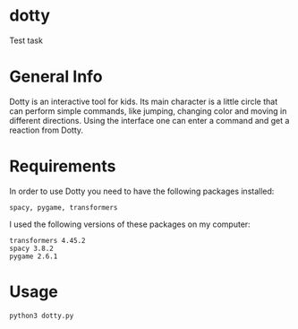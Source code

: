 # dotty
Test task

# General Info
Dotty is an interactive tool for kids. Its main character is a little circle that can perform simple commands, like jumping, changing color and moving in different directions. Using the interface one can enter a command and get a reaction from Dotty.

# Requirements

In order to use Dotty you need to have the following packages installed:
```
spacy, pygame, transformers
```
I used the following versions of these packages on my computer:

```
transformers 4.45.2
spacy 3.8.2
pygame 2.6.1
```

# Usage
```
python3 dotty.py
```
